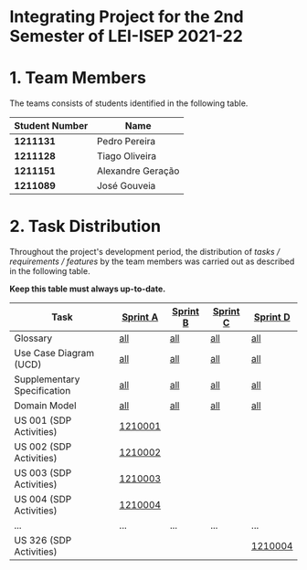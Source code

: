# Integrating Project for the 2nd Semester of LEI-ISEP 2021-22 

# 1. Team Members

The teams consists of students identified in the following table. 

| Student Number	| Name |
|--------------|----------------------------|
| **1211131**  | Pedro Pereira              |
| **1211128**  | Tiago Oliveira             |
| **1211151**  | Alexandre Geração          |
| **1211089**  | José Gouveia               |



# 2. Task Distribution ###


Throughout the project's development period, the distribution of _tasks / requirements / features_ by the team members was carried out as described in the following table. 

**Keep this table must always up-to-date.**

| Task                      | [Sprint A](SprintA/README.md) | [Sprint B](SprintB/README.md) | [Sprint C](SprintC/README.md) |  [Sprint D](SprintD/README.md) |
|-----------------------------|------------|------------|------------|------------|
| Glossary  |  [all](SprintA/Glossary.md)   |   [all](SprintB/Glossary.md)  |   [all](SprintC/Glossary.md)  | [all](SprintD/Glossary.md)  |
| Use Case Diagram (UCD)  |  [all](SprintA/UCD.md)   |   [all](SprintB/UCD.md)  |   [all](SprintC/UCD.md)  | [all](SprintD/UCD.md)  |
| Supplementary Specification   |  [all](SprintA/FURPS.md)   |   [all](SprintB/FURPS.md)  |   [all](SprintC/FURPS.md)  | [all](SprintD/FURPS.md)  |
| Domain Model  |  [all](SprintA/DM.md)   |   [all](SprintB/DM.md)  |   [all](SprintC/DM.md)  | [all](SprintD/DM.md)  |
| US 001 (SDP Activities)  |  [1210001](SprintA/US001.md)   |    |   |  |
| US 002 (SDP Activities)  |  [1210002](SprintA/US002.md)   |    |   |  |
| US 003 (SDP Activities)  |  [1210003](SprintA/US003.md)   |    |   |  |
| US 004 (SDP Activities)  |  [1210004](SprintA/US004.md)   |    |   |  |
| ...  |  ...   | ...   | ...  | ... |
| US 326 (SDP Activities)  |    |    |   | [1210004](SprintA/US326.md) |

